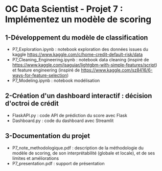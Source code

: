 # OC Data Scientist - Projet 7 : Implémentez un modèle de scoring
## 1-Développement du modèle de classification
- P7_Exploration.ipynb : notebook exploration des données issues du kaggle https://www.kaggle.com/c/home-credit-default-risk/data 
- P7_Cleaning_Engineering.ipynb : notebook data cleaning (inspiré de https://www.kaggle.com/jsaguiar/lightgbm-with-simple-features/script) et feature engineering  (inspiré de https://www.kaggle.com/sz8416/6-ways-for-feature-selection)
- P7_Modeling.ipynb : notebook modélisation

## 2-Création d'un dashboard interactif : décision d'octroi de crédit
- FlaskAPI.py : code API de prédiction du score avec Flask
- Dashboard.py : code du dashboard avec Streamlit

## 3-Documentation du projet
- P7_note_methodologique.pdf : description de la méthodologie du modèle de scoring, de son interprétabilité (globale et locale), et de ses limites et améliorations
- P7_presentation.pdf : support de présentation
